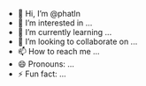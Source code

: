 - 👋 Hi, I’m @phatln
- 👀 I’m interested in ...
- 🌱 I’m currently learning ...
- 💞️ I’m looking to collaborate on ...
- 📫 How to reach me ...
- 😄 Pronouns: ...
- ⚡ Fun fact: ...

<!---
phatln/phatln is a ✨ special ✨ repository because its `README.md` (this file) appears on your GitHub profile.
You can click the Preview link to take a look at your changes.
--->
